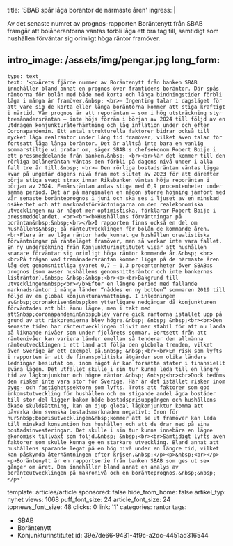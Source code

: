 title: 'SBAB spår låga boräntor de närmaste åren'
ingress: |
  <p>Av det senaste numret av prognos-rapporten Boräntenytt från SBAB framgår att bolåneräntorna väntas förbli låga ett bra tag till, samtidigt som hushållen förväntar sig orimligt höga räntor framöver.
  </p>
  
intro_image: /assets/img/pengar.jpg
long_form:
  -
    type: text
    text: '<p>Årets fjärde nummer av Boräntenytt från banken SBAB innehåller bland annat en prognos över framtidens boräntor. Där spås räntorna för bolån med både med korta och långa bindningstider förbli låga i många år framöver.&nbsp; <br>– Ingenting talar i dagsläget för att vare sig de korta eller långa boräntorna kommer att stiga kraftigt i närtid. Vår prognos är att reporäntan – som i hög utsträckning styr tremånadersräntan – inte höjs förrän i början av 2024 till följd av en utdragen konjunkturåterhämtning och låg inflation under och efter Coronapandemin. Ett antal strukturella faktorer bidrar också till mycket låga realräntor under lång tid framöver, vilket även talar för fortsatt låga långa boräntor. Det är alltså inte bara en vanlig sommarstiltje vi pratar om, säger SBAB:s chefsekonom Robert Boije i ett pressmeddelande från banken.&nbsp; <br><br>När det kommer till den rörliga bolåneräntan väntas den förbli på dagens nivå under i alla fall tre år till.&nbsp; <br>– Den rörliga bostadsräntan väntas ligga kvar på ungefär dagens nivå fram mot slutet av 2023 för att därefter börja stiga svagt strax innan Riksbanken väntas höja reporäntan i början av 2024. Femårsräntan antas stiga med 0,9 procentenheter under samma period. Det är på marginalen en någon större höjning jämfört med vår senaste boränteprognos i juni och ska ses i ljuset av en minskad osäkerhet och att marknadsförväntningarna om den realekonomiska utvecklingen nu är något mer optimistiska, förklarar Robert Boije i pressmeddelandet. <br><br><b>Hushållens förväntningar på boräntan&nbsp;&nbsp;<br></b>I rapporten finns också en del om hushållens&nbsp; på ränteutvecklingen för bolån de kommande åren.<br>Flera år av låga räntor hade kunnat ge hushållen orealistiska förväntningar på ränteläget framöver, men så verkar inte vara fallet. En ny undersökning från Konjunkturinstitutet visar att hushållen snarare förväntar sig orimligt höga räntor kommande år.&nbsp; <br><br>På frågan vad tremånadersräntan kommer ligga på de närmaste åren låg det genomsnittliga svaret 0,7 – 1,3 procentenheter över SBAB:s prognos (som avser hushållens genomsnittsräntor och inte bankernas listräntor).&nbsp; &nbsp;&nbsp;<br><b><br>Bakgrund till utvecklingen&nbsp;<br></b>Efter en längre period med fallande marknadsräntor i många länder “nåddes en ny botten” sommaren 2019 till följd av en global konjunkturavmattning. I inledningen av&nbsp;coronakrisen&nbsp;kom ytterligare nedgångar då konjunkturen förväntades att bli ännu lägre, men i takt med att&nbsp;coronapandemin&nbsp;blev värre gick räntorna istället upp på grund av att riskpremierna blev högre.&nbsp; &nbsp; &nbsp;<br><br>Den senaste tiden har ränteutvecklingen blivit mer stabil för att nu landa på liknande nivåer som under fjolårets sommar. Bortsett från att räntenivåer kan variera länder emellan så tenderar den allmänna ränteutvecklingen i ett land att följa den globala trenden, vilket även Sverige är ett exempel på.&nbsp; &nbsp;<br><br>En risk som lyfts i rapporten är att de finanspolitiska åtgärder som olika länders ledningar beslutat om, inom något år kan försätta stater i finansiellt svåra lägen. Det utfallet skulle i sin tur kunna leda till en längre tid av lågkonjunktur och högre räntor.&nbsp; &nbsp;<br><br>Dock bedöms den risken inte vara stor för Sverige. Här är det istället risker inom bygg- och fastighetssektorn som lyfts. Trots att faktorer som god inkomstutveckling för hushållen och en stigande andel ägda bostäder till stor del ligger bakom både bostadsprisuppgången och hushållens ökade skuldsättning, kan en djup global lågkonjunktur komma att påverka den svenska bostadsmarknaden negativt: Oron för hur&nbsp;boprisutvecklingen&nbsp;kommer att se ut framöver kan leda till minskad konsumtion hos hushållen och att de drar ned på sina bostadsinvesteringar. Det skulle i sin tur kunna innebära en lägre ekonomisk tillväxt som följd.&nbsp; &nbsp;<br><br>Samtidigt lyfts även faktorer som skulle kunna ge en starkare utveckling. Bland annat att hushållens sparande legat på en hög nivå under en längre tid, vilket kan påskynda återhämtningen efter krisen.&nbsp;</p><p>&nbsp;<br></p><p>Boräntenytt är en rapportserie från banken SBAB som ges ut sex gånger om året. Den innehåller bland annat en analys av boränteutvecklingen på makronivå och en boränteprognos.&nbsp;&nbsp;</p>'
template: articles/article
sponsored: false
hide_from_home: false
artikel_typ: nyhet
views: 1068
puff_font_size: 24
article_font_size: 24
topnews_font_size: 48
clicks: 0
link: '1'
categories: rantor
tags:
  - SBAB
  - Boräntenytt
  - Konjunkturinstitutet
id: 39e7de66-9431-4f9c-a2dc-4451ad316544
